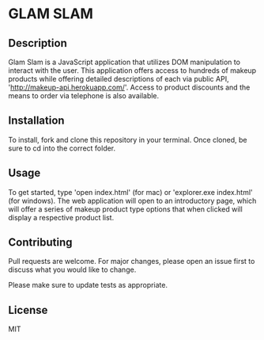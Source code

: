# GLAM SLAM

## Description
Glam Slam is a JavaScript application that utilizes DOM manipulation to interact with the user. This application offers access to hundreds of makeup products while offering detailed descriptions of each via public API, 'http://makeup-api.herokuapp.com/'. Access to product discounts and the means to order via telephone is also available.

## Installation
To install, fork and clone this repository in your terminal. Once cloned, be sure to cd into the correct folder.

## Usage
To get started, type 'open index.html' (for mac) or 'explorer.exe index.html' (for windows). The web application will open to an introductory page, which will offer a series of makeup product type options that when clicked will display a respective product list.

## Contributing
Pull requests are welcome. For major changes, please open an issue first to discuss what you would like to change.

Please make sure to update tests as appropriate.

## License
MIT
